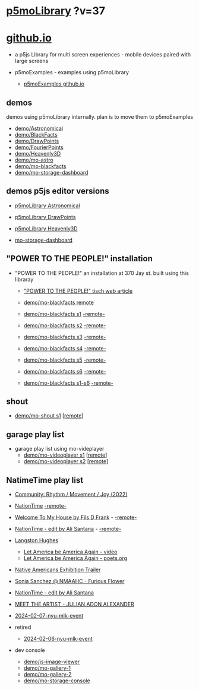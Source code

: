 # [p5moLibrary](https://github.com/molab-itp/p5moLibrary) ?v=37

# [github.io](https://molab-itp.github.io/p5moLibrary/src?v=37)

- a p5js Library for multi screen experiences - mobile devices paired with large screens

- p5moExamples - examples using p5moLibrary

  - [ p5moExamples github.io ](https://molab-itp.github.io/p5moExamples)

## demos

demos using p5moLibrary internally. plan is to move them to p5moExamples

- [demo/Astronomical](demo/Astronomical?v=37)
- [demo/BlackFacts](demo/BlackFacts?v=37)
- [demo/DrawPoints](demo/DrawPoints?v=37)
- [demo/FourierPoints](demo/FourierPoints?v=37)
- [demo/Heavenly3D](demo/Heavenly3D?v=37)
- [demo/mo-astro](demo/mo-astro?v=37)
- [demo/mo-blackfacts](demo/mo-blackfacts?v=37)
- [demo/mo-storage-dashboard](demo/mo-storage-dashboard?v=37)

## demos p5js editor versions

- [p5moLibrary Astronomical](https://editor.p5js.org/jht9629-nyu/sketches/iIIAb8KIDr)

- [p5moLibrary DrawPoints](https://editor.p5js.org/jht9629-nyu/sketches/TQyVoswjQ)

- [p5moLibrary Heavenly3D](https://editor.p5js.org/jht9629-nyu/sketches/6VM5IMP4m)

- [mo-storage-dashboard](https://editor.p5js.org/jht9629-nyu/sketches/Osz28nOS9)

## "POWER TO THE PEOPLE!" installation

- "POWER TO THE PEOPLE!" an installation at 370 Jay st. built using this libraray

  - ["POWER TO THE PEOPLE!" tisch web article](https://tisch.nyu.edu/itp/news/spring-2024/community-facing-interactive-installations-on-the-ground-floor-o)

  - [demo/mo-blackfacts remote](demo/mo-blackfacts?v=37)
  - [demo/mo-blackfacts s1](demo/mo-blackfacts?v=37&group=s1&qrcode=mo-blackfacts-qrcode-1.png) [-remote-](demo/mo-blackfacts?v=37&group=s1)
  - [demo/mo-blackfacts s2](demo/mo-blackfacts?v=37&group=s2&qrcode=mo-blackfacts-qrcode-2.png) [-remote-](demo/mo-blackfacts?v=37&group=s2)
  - [demo/mo-blackfacts s3](demo/mo-blackfacts?v=37&group=s3&qrcode=mo-blackfacts-qrcode-3.png) [-remote-](demo/mo-blackfacts?v=37&group=s3)
  - [demo/mo-blackfacts s4](demo/mo-blackfacts?v=37&group=s4&qrcode=mo-blackfacts-qrcode-4.png) [-remote-](demo/mo-blackfacts?v=37&group=s4)
  - [demo/mo-blackfacts s5](demo/mo-blackfacts?v=37&group=s5&qrcode=mo-blackfacts-qrcode-5.png) [-remote-](demo/mo-blackfacts?v=37&group=s5)
  - [demo/mo-blackfacts s6](demo/mo-blackfacts?v=37&group=s6&qrcode=mo-blackfacts-qrcode-6.png) [-remote-](demo/mo-blackfacts?v=37&group=s6)
  - [demo/mo-blackfacts s1-s6](demo/mo-blackfacts?v=37&group=s1,s2,s3,s4,s5,s6&qrcode=mo-blackfacts-qrcode-1-6.png) [-remote-](demo/mo-blackfacts?v=37&group=s1,s2,s3,s4,s5,s6)

## shout

- [demo/mo-shout s1](demo/mo-shout?v=37&group=s1&qrcode=mo-shout-qrcode-1.png) [[remote](qrcode/mo-shout.html?v=37&group=s1)]
<!-- https://molab-itp.github.io/p5moLibrary/src/qrcode/mo-shout.html?group=s1 -->

## garage play list

- garage play list using mo-videplayer
  - [demo/mo-videoplayer s1](demo/mo-videoplayer?v=37&group=s1&qrcode=mo-videoplayer-qrcode-1.png)
    [[remote](qrcode/mo-videoplayer.html?v=37&group=s1)]
  - [demo/mo-videoplayer s2](demo/mo-videoplayer?v=37&group=s2&qrcode=mo-videoplayer-qrcode-2.png)
    [[remote](qrcode/mo-videoplayer.html?v=37&group=s2)]

## NatimeTime play list

- [Community: Rhythm / Movement / Joy (2022)](demo/mo-videoplayer/index.html?playlist=8HfVf69nUX0)

- [NationTime](demo/mo-videoplayer/index.html?qrcode=NationTime.png) [-remote-](demo/mo-videoplayer/index.html)

- [Welcome To My House by Fils D Frank](demo/mo-videoplayer/?playlist=kinLtCLHYvo&title=Welcome%20To%20My%20House%20by%20Fils%20D%20Frank&qrcode=NationTime.png) - [-remote-](demo/mo-videoplayer/?playlist=kinLtCLHYvo&title=Welcome%20To%20My%20House%20by%20Fils%20D%20Frank)

- [NationTime - edit by Ali Santana](demo/mo-videoplayer/?playlist=-UtKxghWlvY&title=NationTime%20-%20ELUCID%20-%20BETAMAX&qrcode=NationTime.png) - [-remote-](demo/mo-videoplayer/?playlist=-UtKxghWlvY&title=NationTime%20-%20ELUCID%20-%20BETAMAX)

- [Langston Hughes ](demo/BlackFacts?playlist=XzI3huqpCi4)

  - [Let America be America Again - video](demo/mo-blackfacts?playlist=CFNM8GB_Yp0&title=%E2%98%85)
  - [Let America be America Again - poets.org](https://poets.org/poem/let-america-be-america-again)

- [Native Americans Exhibition Trailer](demo/BlackFacts?playlist=hpjNGTYvpxw)

- [Sonia Sanchez @ NMAAHC - Furious Flower](demo/mo-blackfacts?playlist=FNLp8e-cfgk&title=Sonia%20Sanchez)

- [NationTime - edit by Ali Santana](demo/mo-videoplayer?playlist=-UtKxghWlvY&title=NationTime%20-%20ELUCID%20-%20BETAMAX&qrcode=NationTime.png)

- [MEET THE ARTIST - JULIAN ADON ALEXANDER](demo/mo-blackfacts?playlist=wk0La_2igws&title=MEET%20THE%20ARTIST%20-%20JULIAN%20ADON%20ALEXANDE%20-%20What%20it%20is&qrcode=JULIAN.png)

- [2024-02-07-nyu-mlk-event](demo/mo-blackfacts?playlist=lG758MniLYg&qrcode=annoucement-01.png&title=2024-02-07-nyu-mlk-event)

- retired

  - [2024-02-06-nyu-mlk-event](demo/mo-blackfacts?playlist=zbRz5xTaLYI&qrcode=annoucement-01.png&title=2024-02-06-nyu-mlk-event)
  <!-- - [Weapons of White Destruction - TJ](demo/mo-blackfacts?playlist=ob8YQPGJiHY&title=Weapons%20of%20White%20Destruction%20-%20TJ&&qrcode=TJ.png) -->

- dev console

  - [demo/js-image-viewer](demo/js-image-viewer?v=37)
  - [demo/mo-gallery-1](demo/mo-gallery-1?v=37)
  - [demo/mo-gallery-2](demo/mo-gallery-2?v=37)
  - [demo/mo-storage-console](demo/mo-storage-console?v=37)

<!--

- retired
  - [demo/mo-astro-host-0](demo/mo-astro-host-0?v=37)
  - [demo/mo-astro-host-1](demo/mo-astro-host-1?v=37)
  - [demo/mo-astro-remote-0](demo/mo-astro-remote-0?v=37)
  - [demo/mo-astro-remote-1](demo/mo-astro-remote-1?v=37)

  - [demo/mo-blackfacts-host](demo/mo-blackfacts-host?v=37)
  - [demo/mo-blackfacts-remote](demo/mo-blackfacts-remote?v=37)

# https://www.youtube.com/watch?v=hpjNGTYvpxw
# The Land Carries Our Ancestors: Contemporary Art by Native Americans Exhibition Trailer

 -->
